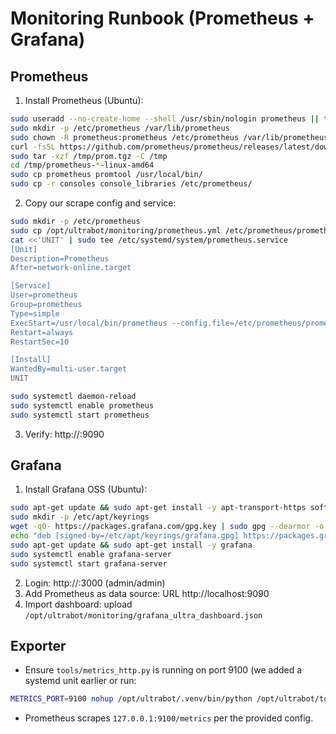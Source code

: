 # Monitoring Runbook (Prometheus + Grafana)

## Prometheus

1) Install Prometheus (Ubuntu):
```bash
sudo useradd --no-create-home --shell /usr/sbin/nologin prometheus || true
sudo mkdir -p /etc/prometheus /var/lib/prometheus
sudo chown -R prometheus:prometheus /etc/prometheus /var/lib/prometheus
curl -fsSL https://github.com/prometheus/prometheus/releases/latest/download/prometheus-*-linux-amd64.tar.gz -o /tmp/prom.tgz
sudo tar -xzf /tmp/prom.tgz -C /tmp
cd /tmp/prometheus-*-linux-amd64
sudo cp prometheus promtool /usr/local/bin/
sudo cp -r consoles console_libraries /etc/prometheus/
```

2) Copy our scrape config and service:
```bash
sudo mkdir -p /etc/prometheus
sudo cp /opt/ultrabot/monitoring/prometheus.yml /etc/prometheus/prometheus.yml
cat <<'UNIT' | sudo tee /etc/systemd/system/prometheus.service
[Unit]
Description=Prometheus
After=network-online.target

[Service]
User=prometheus
Group=prometheus
Type=simple
ExecStart=/usr/local/bin/prometheus --config.file=/etc/prometheus/prometheus.yml --storage.tsdb.path=/var/lib/prometheus --web.listen-address=0.0.0.0:9090
Restart=always
RestartSec=10

[Install]
WantedBy=multi-user.target
UNIT

sudo systemctl daemon-reload
sudo systemctl enable prometheus
sudo systemctl start prometheus
```

3) Verify: http://<server-ip>:9090

## Grafana

1) Install Grafana OSS (Ubuntu):
```bash
sudo apt-get update && sudo apt-get install -y apt-transport-https software-properties-common wget
sudo mkdir -p /etc/apt/keyrings
wget -qO- https://packages.grafana.com/gpg.key | sudo gpg --dearmor -o /etc/apt/keyrings/grafana.gpg
echo "deb [signed-by=/etc/apt/keyrings/grafana.gpg] https://packages.grafana.com/oss/deb stable main" | sudo tee /etc/apt/sources.list.d/grafana.list
sudo apt-get update && sudo apt-get install -y grafana
sudo systemctl enable grafana-server
sudo systemctl start grafana-server
```

2) Login: http://<server-ip>:3000 (admin/admin)
3) Add Prometheus as data source: URL http://localhost:9090
4) Import dashboard: upload `/opt/ultrabot/monitoring/grafana_ultra_dashboard.json`

## Exporter

- Ensure `tools/metrics_http.py` is running on port 9100 (we added a systemd unit earlier or run:
```bash
METRICS_PORT=9100 nohup /opt/ultrabot/.venv/bin/python /opt/ultrabot/tools/metrics_http.py >/opt/ultrabot/runtime/metrics_http.log 2>&1 &
```
- Prometheus scrapes `127.0.0.1:9100/metrics` per the provided config.